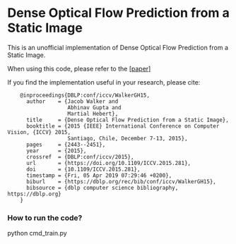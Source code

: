 Dense Optical Flow Prediction from a Static Image
============

This is an unofficial implementation of Dense Optical Flow Prediction from a Static Image.

When using this code, please refer to the [[paper]](https://www.cv-foundation.org/openaccess/content_iccv_2015/papers/Walker_Dense_Optical_Flow_ICCV_2015_paper.pdf)<br/>

If you find the implementation useful in your research, please cite:

        @inproceedings{DBLP:conf/iccv/WalkerGH15,
          author    = {Jacob Walker and
                       Abhinav Gupta and
                       Martial Hebert},
          title     = {Dense Optical Flow Prediction from a Static Image},
          booktitle = {2015 {IEEE} International Conference on Computer Vision, {ICCV} 2015,
                       Santiago, Chile, December 7-13, 2015},
          pages     = {2443--2451},
          year      = {2015},
          crossref  = {DBLP:conf/iccv/2015},
          url       = {https://doi.org/10.1109/ICCV.2015.281},
          doi       = {10.1109/ICCV.2015.281},
          timestamp = {Fri, 05 Apr 2019 07:29:46 +0200},
          biburl    = {https://dblp.org/rec/bib/conf/iccv/WalkerGH15},
          bibsource = {dblp computer science bibliography, https://dblp.org}
        }

### How to run the code?

python cmd_train.py
